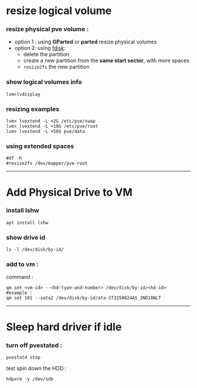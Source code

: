 
# resize logical volume 

### resize physical pve volume : 
- option 1 : using **GParted** or **parted** resize physical volumes
- option 2: using [fdisk](https://comcmd.com/tutorials/resize-linux-partition-without-losing-data): 
  * delete the partition 
  * create a new partition from the **same start sector**, with more spaces
  * `resize2fs` the new partition

### show logical volumes info
```
lvm>lvdisplay
```
### resizing examples 
```
lvm> lvextend -L +2G /etc/pve/swap
lvm> lvextend -L +10G /etc/pve/root
lvm> lvextend -L +50G pve/data
```
### using extended spaces
```
#df -h
#resize2fs /dev/mapper/pve-root
```
------

# Add Physical Drive to VM

### install lshw
```
apt install lshw
```

### show drive id 
```
ls -l /dev/disk/by-id/
```

### add to vm :
command : 
```
qm set <vm-id> --<hd-type-and-number> /dev/disk/by-id/<hd-id>
#example :
qm set 101 --sata2 /dev/disk/by-id/ata-ST3250824AS_3ND18NLT
```

---------

# Sleep hard driver if idle 
### turn off pvestated : 
```
pvestatd stop
```
test spin down the HDD : 
```
hdparm -y /dev/sdb
```


